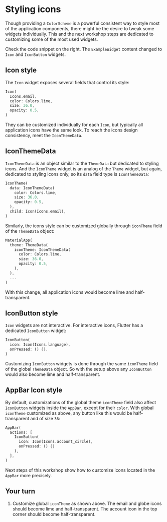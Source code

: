 # Styling icons

Though providing a `ColorScheme` is a powerful consistent way to style most of the application components, there might be the desire to tweak some widgets individually. This and the next workshop steps are dedicated to customizing some of the most used widgets.

Check the code snippet on the right. The `ExampleWidget` content changed to `Icon` and `IconButton` widgets.

## Icon style

The `Icon` widget exposes several fields that control its style: 

```dart
Icon(
  Icons.email,
  color: Colors.lime,
  size: 36.0,
  opacity: 0.5,
)
```

They can be customized individually for each `Icon`, but typically all application icons have the same look. To reach the icons 
design consistency, meet the `IconThemeData`.

## IconThemeData

`IconThemeData` is an object similar to the `ThemeData` but dedicated to styling icons. And the `IconTheme` widget is an analog of the `Theme` widget, but again, dedicated to styling icons only, so its `data` field type is `IconThemeData`:

```dart
IconTheme(
  data: IconThemeData(
    color: Colors.lime,
    size: 36.0,
    opacity: 0.5,
  ),
  child: Icon(Icons.email),
)
```

Similarly, the icons style can be customized globally through `iconTheme` field of the `ThemeData` object:

```dart
MaterialApp(
  theme: ThemeData(
    iconTheme: IconThemeData(
      color: Colors.lime,
      size: 36.0,
      opacity: 0.5,
    ),
  ),
  ...
)
```

With this change, all application icons would become lime and half-transparent.

## IconButton style

`Icon` widgets are not interactive. For interactive icons, Flutter has a dedicated `IconButton` widget:

```dart
IconButton(
  icon: Icon(Icons.language), 
  onPressed: () {},
)
```

Customizing `IconButton` widgets is done through the same `iconTheme` field of the global `ThemeData` object. So with the setup above any `IconButton` would also become lime and half-transparent.

## AppBar Icon style

By default, customizations of the global theme `iconTheme` field also affect `IconButton` widgets inside the `AppBar`, except for their `color`. With global `iconTheme` customized as above, any button like this would be half-transparent and of size `36`:

```dart
AppBar(
  actions: [
    IconButton(
      icon: Icon(Icons.account_circle), 
      onPressed: () {}
    ),
  ],
)
```

Next steps of this workshop show how to customize icons located in the `AppBar` more precisely.

## Your turn

1. Customize global `iconTheme` as shown above. The email and globe icons should become lime and half-transparent. The account icon in the top corner should become half-transparent.

